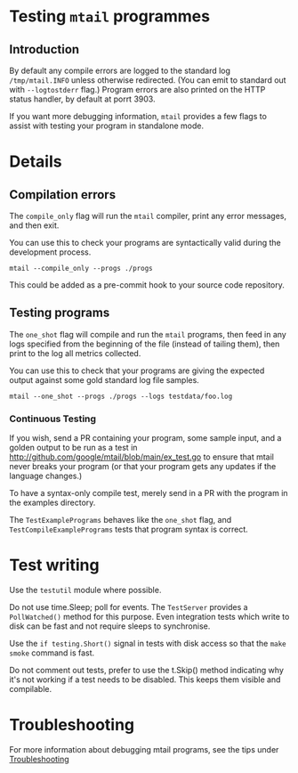 # Testing `mtail` programmes

## Introduction

By default any compile errors are logged to the standard log `/tmp/mtail.INFO`
unless otherwise redirected.  (You can emit to standard out with
`--logtostderr` flag.)  Program errors are also printed on the HTTP status
handler, by default at porrt 3903.

If you want more debugging information, `mtail` provides a few flags to assist with testing your program in standalone mode.

# Details

## Compilation errors

The `compile_only` flag will run the `mtail` compiler, print any error messages, and then exit.

You can use this to check your programs are syntactically valid during the development process.

```
mtail --compile_only --progs ./progs
```

This could be added as a pre-commit hook to your source code repository.

## Testing programs

The `one_shot` flag will compile and run the `mtail` programs, then feed in any
logs specified from the beginning of the file (instead of tailing them), then
print to the log all metrics collected.

You can use this to check that your programs are giving the expected output
against some gold standard log file samples.

```
mtail --one_shot --progs ./progs --logs testdata/foo.log
```

### Continuous Testing

If you wish, send a PR containing your program, some sample input, and a golden
output to be run as a test in
http://github.com/google/mtail/blob/main/ex_test.go to ensure that mtail
never breaks your program (or that your program gets any updates if the
language changes.)

To have a syntax-only compile test, merely send in a PR with the program in the
examples directory.

The `TestExamplePrograms` behaves like the `one_shot` flag, and
`TestCompileExamplePrograms` tests that program syntax is correct.

# Test writing

Use the `testutil` module where possible.

Do not use time.Sleep; poll for events.  The `TestServer` provides a `PollWatched()` method for this purpose.  Even integration tests which write to disk can be fast and not require sleeps to synchronise.

Use the `if testing.Short()` signal in tests with disk access so that the `make smoke` command is fast.

Do not comment out tests, prefer to use the t.Skip() method indicating why it's not working if a test needs to be disabled.  This keeps them visible and compilable.

# Troubleshooting

For more information about debugging mtail programs, see the tips under [Troubleshooting](Troubleshooting.md)
